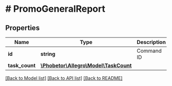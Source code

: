 # # PromoGeneralReport

## Properties

Name | Type | Description | Notes
------------ | ------------- | ------------- | -------------
**id** | **string** | Command ID | [optional]
**task_count** | [**\Phobetor\Allegro\Model\TaskCount**](TaskCount.md) |  | [optional]

[[Back to Model list]](../../README.md#models) [[Back to API list]](../../README.md#endpoints) [[Back to README]](../../README.md)
